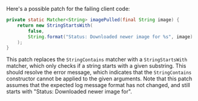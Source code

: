 Here's a possible patch for the failing client code:

```java
private static Matcher<String> imagePulled(final String image) {
    return new StringStartsWith(
        false,
        String.format("Status: Downloaded newer image for %s", image)
    );
}
```

This patch replaces the `StringContains` matcher with a `StringStartsWith` matcher, which only checks if a string starts with a given substring. This should resolve the error message, which indicates that the `StringContains` constructor cannot be applied to the given arguments. Note that this patch assumes that the expected log message format has not changed, and still starts with "Status: Downloaded newer image for".